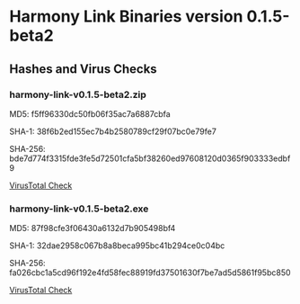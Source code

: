 # Harmony Link Binaries version 0.1.5-beta2



## Hashes and Virus Checks

### harmony-link-v0.1.5-beta2.zip
MD5: f5ff96330dc50fb06f35ac7a6887cbfa

SHA-1: 38f6b2ed155ec7b4b2580789cf29f07bc0e79fe7

SHA-256: bde7d774f3315fde3fe5d72501cfa5bf38260ed97608120d0365f903333edbf9

[VirusTotal Check](https://www.virustotal.com/gui/file/bde7d774f3315fde3fe5d72501cfa5bf38260ed97608120d0365f903333edbf9)


### harmony-link-v0.1.5-beta2.exe
MD5: 87f98cfe3f06430a6132d7b905498bf4

SHA-1: 32dae2958c067b8a8beca995bc41b294ce0c04bc

SHA-256: fa026cbc1a5cd96f192e4fd58fec88919fd37501630f7be7ad5d5861f95bc850

[VirusTotal Check](https://www.virustotal.com/gui/file/fa026cbc1a5cd96f192e4fd58fec88919fd37501630f7be7ad5d5861f95bc850)